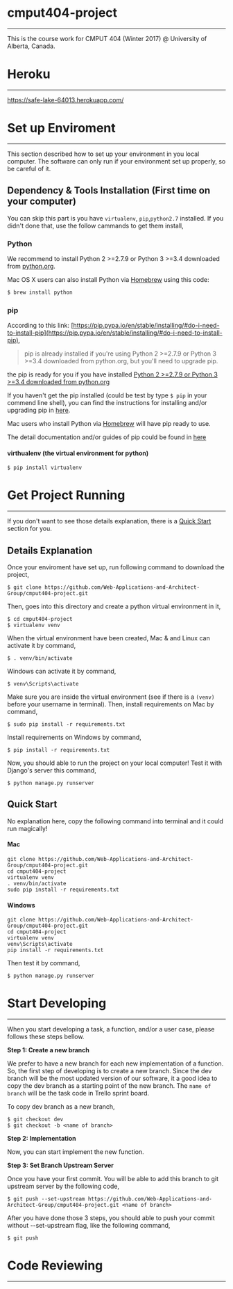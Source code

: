# cmput404-project
------------------
This is the course work for CMPUT 404 (Winter 2017) @ University of Alberta, Canada.

# Heroku
------------------
https://safe-lake-64013.herokuapp.com/

# Set up Enviroment
-------------------
This section described how to set up your environment in you local computer. The software can only run if your environment set up properly, so be careful of it.


##  Dependency & Tools Installation (First time on your computer)
You can skip this part is you have ```virtualenv```, ```pip```,```python2.7``` installed. If you didn't done that, use the follow cammands to get them install,


### Python
We recommend to install Python 2 >=2.7.9 or Python 3 >=3.4 downloaded from [python.org](https://www.python.org/). 

Mac OS X users can also install Python via [Homebrew](#homebrew-for-mac) using this code:
```bash
$ brew install python
```


### pip
According to this link: [https://pip.pypa.io/en/stable/installing/#do-i-need-to-install-pip](https://pip.pypa.io/en/stable/installing/#do-i-need-to-install-pip), 
> pip is already installed if you're using Python 2 >=2.7.9 or Python 3 >=3.4 downloaded from python.org, but you'll need to upgrade pip.

the pip is ready for you if you have installed [Python 2 >=2.7.9 or Python 3 >=3.4 downloaded from python.org](#python)

If you haven't get the pip installed (could be test by type `$ pip` in your commend line shell), you can find the instructions for installing and/or upgrading pip in [here](https://pip.pypa.io/en/stable/installing/).

Mac users who install Python via [Homebrew](#homebrew-for-mac) will have pip ready to use.

The detail documentation and/or guides of pip could be found in [here](https://pip.pypa.io/en/stable/)


#### virthualenv (the virtual environment for python)
```
$ pip install virtualenv
```




# Get Project Running
---------------------
If you don't want to see those details explanation, there is a [Quick Start](#quick-start) section for you.

## Details Explanation
Once your enviroment have set up, run following command to download the project,
```
$ git clone https://github.com/Web-Applications-and-Architect-Group/cmput404-project.git 
```

Then, goes into this directory and create a python virtual environment in it,
```
$ cd cmput404-project
$ virtualenv venv
```

When the virtual environment have been created, Mac & and Linux can activate it by command,
```
$ . venv/bin/activate
```
Windows can activate it by command,
```
$ venv\Scripts\activate
```

Make sure you are inside the virtual environment (see if there is a ```(venv)``` before your username in terminal). Then, install requirements on Mac by command,
```
$ sudo pip install -r requirements.txt
```
Install requirements on Windows by command,
```
$ pip install -r requirements.txt
```

Now, you should able to run the project on your local computer! Test it with Django's server this command,
```
$ python manage.py runserver
```


## Quick Start
No explanation here, copy the following command into terminal and it could run magically!

#### Mac
```
git clone https://github.com/Web-Applications-and-Architect-Group/cmput404-project.git 
cd cmput404-project
virtualenv venv
. venv/bin/activate
sudo pip install -r requirements.txt
```
#### Windows
```
git clone https://github.com/Web-Applications-and-Architect-Group/cmput404-project.git 
cd cmput404-project
virtualenv venv
venv\Scripts\activate
pip install -r requirements.txt
```

Then test it by command,
```
$ python manage.py runserver
```



# Start Developing
------------------
When you start developing a task, a function, and/or a user case, please follows these steps bellow.

**Step 1: Create a new branch**

We prefer to have a new branch for each new implementation of a function. So, the first step of developing is to create a new branch. Since the dev branch will be the most updated version of our software, it a good idea to copy the dev branch as a starting point of the new branch. The ```name of branch``` will be the task code in Trello sprint board. 

To copy dev branch as a new branch,
```
$ git checkout dev
$ git checkout -b <name of branch>
```

**Step 2: Implementation**

Now, you can start implement the new function. 

**Step 3: Set Branch Upstream Server**

Once you have your first commit. You will be able to add this branch to git upstream server by the following code,
```
$ git push --set-upstream https://github.com/Web-Applications-and-Architect-Group/cmput404-project.git <name of branch>
```

After you have done those 3 steps, you should able to push your commit without --set-upstream flag, like the following command,
```
$ git push
```



# Code Reviewing
----------------



